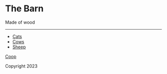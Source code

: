 # The Barn

Made of wood

---

* [Cats](./cats.md)
* [Cows](./cows.md)
* [Sheep](./sheep.md)

[Coop](./coop.md)

Copyright 2023